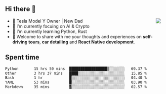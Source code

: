 ## Hi there 👋
<img align="right" src="https://github-readme-stats.vercel.app/api?username=ljunb&show_icons=true&icon_color=CE1D2D&text_color=718096&bg_color=00000000&hide_title=true&hide_border=true" />

- 🚗 Tesla Model Y Owner | New Dad
- 🔭 I’m currently focuing on AI & Crypto
- 🌱 I’m currently learning Python, Rust
- 💬 Welcome to share with me your thoughts and experiences on **self-driving tours**, **car detailing** and **React Native development**.




## Spent time
<!--START_SECTION:waka-->

```txt
Python       15 hrs 50 mins  █████████████████▒░░░░░░░   69.37 %
Other        3 hrs 37 mins   ████░░░░░░░░░░░░░░░░░░░░░   15.85 %
Bash         1 hr            █░░░░░░░░░░░░░░░░░░░░░░░░   04.40 %
YAML         53 mins         █░░░░░░░░░░░░░░░░░░░░░░░░   03.90 %
Markdown     35 mins         ▓░░░░░░░░░░░░░░░░░░░░░░░░   02.57 %
```

<!--END_SECTION:waka-->
